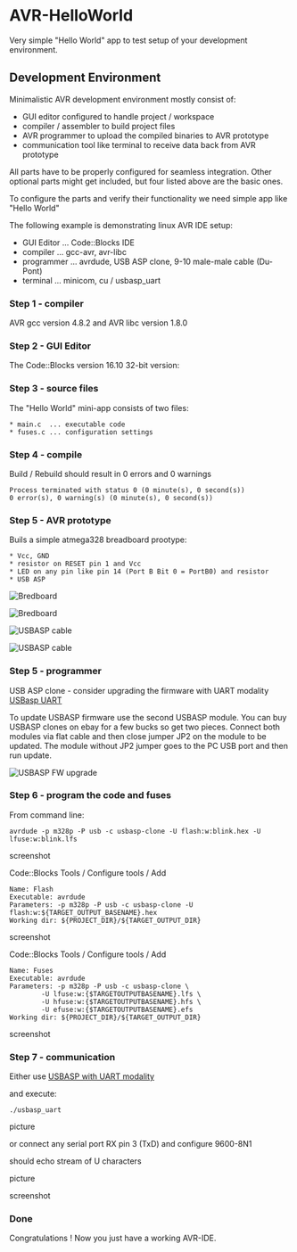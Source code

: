 # AVR-HelloWorld

Very simple "Hello World" app to test setup of your development environment.

## Development Environment

Minimalistic AVR development environment mostly consist of:

* GUI editor configured to handle project / workspace
* compiler / assembler to build project files
* AVR programmer to upload the compiled binaries to AVR prototype
* communication tool like terminal to receive data back from AVR prototype

All parts have to be properly configured for seamless integration.
Other optional parts might get included, but four listed above are the basic ones.

To configure the parts and verify their functionality we need simple app like "Hello World"

The following example is demonstrating linux AVR IDE setup:

* GUI Editor ... Code::Blocks IDE
* compiler   ... gcc-avr, avr-libc
* programmer ... avrdude, USB ASP clone, 9-10 male-male cable (Du-Pont)
* terminal   ... minicom, cu / usbasp_uart

### Step 1 - compiler

AVR gcc version 4.8.2 and AVR libc version 1.8.0

### Step 2 - GUI Editor

The Code::Blocks version 16.10 32-bit version:

### Step 3 - source files

The "Hello World" mini-app consists of two files:

	* main.c  ... executable code
	* fuses.c ... configuration settings

### Step 4 - compile

Build / Rebuild should result in 0 errors and 0 warnings

	Process terminated with status 0 (0 minute(s), 0 second(s))
	0 error(s), 0 warning(s) (0 minute(s), 0 second(s))

### Step 5 - AVR prototype

Buils a simple atmega328 breadboard prootype:

	* Vcc, GND
	* resistor on RESET pin 1 and Vcc
	* LED on any pin like pin 14 (Port B Bit 0 = PortB0) and resistor
	* USB ASP

![Bredboard](images/breadboard.jpg) 

![Bredboard](images/breadboard-angle.jpg)

![USBASP cable](images/cable-a.jpg) 

![USBASP cable](images/cable-b.jpg) 
	
### Step 5 - programmer

USB ASP clone - consider upgrading the firmware with UART modality [USBasp UART](https://github.com/akrasuski1/usbasp-uart)

To update USBASP firmware use the second USBASP module. You can buy USBASP clones on ebay for a few bucks so get two pieces.
Connect both modules via flat cable and then close jumper JP2 on the module to be updated. 
The module without JP2 jumper goes to the PC USB port and then run update.

![USBASP FW upgrade](images/usbasp-fw-upgrade.jpg)

### Step 6 - program the code and fuses

From command line:

	avrdude -p m328p -P usb -c usbasp-clone -U flash:w:blink.hex -U lfuse:w:blink.lfs

screenshot

Code::Blocks Tools / Configure tools / Add 

	Name: Flash
	Executable: avrdude
	Parameters: -p m328p -P usb -c usbasp-clone -U flash:w:${TARGET_OUTPUT_BASENAME}.hex
	Working dir: ${PROJECT_DIR}/${TARGET_OUTPUT_DIR}

screenshot

Code::Blocks Tools / Configure tools / Add 

	Name: Fuses
	Executable: avrdude
	Parameters: -p m328p -P usb -c usbasp-clone \ 
			-U lfuse:w:{$TARGETOUTPUTBASENAME}.lfs \ 
			-U hfuse:w:{$TARGETOUTPUTBASENAME}.hfs \ 
			-U efuse:w:{$TARGETOUTPUTBASENAME}.efs
	Working dir: ${PROJECT_DIR}/${TARGET_OUTPUT_DIR}

screenshot

### Step 7 - communication

Either use [USBASP with UART modality](https://github.com/akrasuski1/usbasp-uart)

and execute: 
	
	./usbasp_uart 

picture

or connect any serial port RX pin 3 (TxD) and configure 9600-8N1

should echo stream of U characters

picture

screenshot

### Done

Congratulations ! Now you just have a working AVR-IDE.

